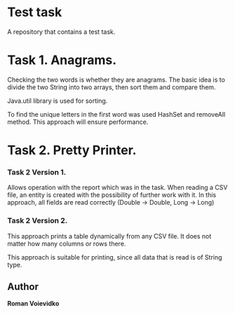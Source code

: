 # Test task

A repository that contains a test task.

# Task 1. Anagrams.
Checking the two words is whether they are anagrams.
The basic idea is to divide the two String into two arrays, then sort them and compare them.

Java.util library is used for sorting.

To find the unique letters in the first word was used HashSet and removeAll method.
This approach will ensure performance.

# Task 2. Pretty Printer.
### Task 2 Version 1.
Allows operation with the report which was in the task. When reading a CSV file, an entity is created with the possibility of further work with it.
In this approach, all fields are read correctly (Double -> Double, Long -> Long)

### Task 2 Version 2.
This approach prints a table dynamically from any CSV file.
It does not matter how many columns or rows there.

This approach is suitable for printing, since all data that is read is of String type.


## Author
**Roman Voievidko**